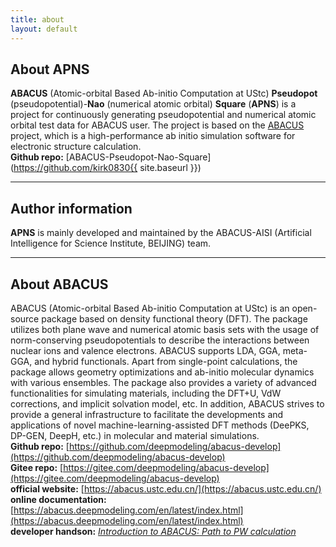 ```yaml
---
title: about
layout: default
---
```


## About APNS
**ABACUS** (Atomic-orbital Based Ab-initio Computation at UStc) **Pseudopot** (pseudopotential)-**Nao** (numerical atomic orbital) **Square** (**APNS**) is a project for continuously generating pseudopotential and numerical atomic orbital test data for ABACUS user. The project is based on the [ABACUS](https://github.com/deepmodeling/abacus-develop) project, which is a high-performance ab initio simulation software for electronic structure calculation.  
**Github repo:** [ABACUS-Pseudopot-Nao-Square](https://github.com/kirk0830{{ site.baseurl }})  

----

## Author information  
**APNS** is mainly developed and maintained by the ABACUS-AISI (Artificial Intelligence for Science Institute, BEIJING) team.

----

## About ABACUS
ABACUS (Atomic-orbital Based Ab-initio Computation at UStc) is an open-source package based on density functional theory (DFT). The package utilizes both plane wave and numerical atomic basis sets with the usage of norm-conserving pseudopotentials to describe the interactions between nuclear ions and valence electrons. ABACUS supports LDA, GGA, meta-GGA, and hybrid functionals. Apart from single-point calculations, the package allows geometry optimizations and ab-initio molecular dynamics with various ensembles. The package also provides a variety of advanced functionalities for simulating materials, including the DFT+U, VdW corrections, and implicit solvation model, etc. In addition, ABACUS strives to provide a general infrastructure to facilitate the developments and applications of novel machine-learning-assisted DFT methods (DeePKS, DP-GEN, DeepH, etc.) in molecular and material simulations.  
**Github repo:** [https://github.com/deepmodeling/abacus-develop](https://github.com/deepmodeling/abacus-develop)  
**Gitee repo:** [https://gitee.com/deepmodeling/abacus-develop](https://gitee.com/deepmodeling/abacus-develop)  
**official website:** [https://abacus.ustc.edu.cn/](https://abacus.ustc.edu.cn/)  
**online documentation:** [https://abacus.deepmodeling.com/en/latest/index.html](https://abacus.deepmodeling.com/en/latest/index.html)   
**developer handson:** [*Introduction to ABACUS: Path to PW calculation*](https://mcresearch.github.io/abacus-user-guide/develop-path1.html)   